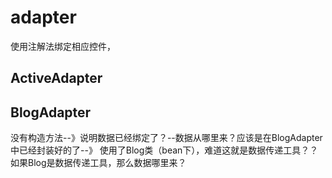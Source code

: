 # **adapter** #
使用注解法绑定相应控件，
## ActiveAdapter
## BlogAdapter 

 没有构造方法--》说明数据已经绑定了？--数据从哪里来？应该是在BlogAdapter中已经封装好的了--》
 使用了Blog类（bean下），难道这就是数据传递工具？？如果Blog是数据传递工具，那么数据哪里来？